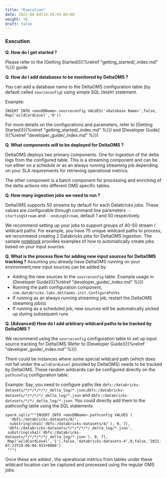 ```yaml
---
title: "Execution"
date: 2021-08-04T14:26:55-04:00
weight: 10
draft: false
---
```


### Execution

**Q. How do I get started ?**

Please refer to the [Getting Started]({{%relref "getting_started/_index.md" %}}) guide

**Q. How do I add databases to be monitored by DeltaOMS ?**

You can add a database name to the DeltaOMS configuration table (by default called `sourceconfig`) 
using simple SQL `INSERT` statement.

Example:

`INSERT INTO <omsDBName>.sourceconfig VALUES('<Database Name>',false, Map('wildCardLevel','0'))`

For more details on the configurations and parameters, refer to [Getting Started]({{%relref "getting_started/_index.md" %}})
and [Developer Guide]({{%relref "developer_guide/_index.md" %}})

**Q. What components will to be deployed for DeltaOMS ?**

DeltaOMS deploys two primary components. One for ingestion of the delta logs from the configured 
table. This is a streaming component and can be run either on a schedule or as an always running 
streaming job depending on your SLA requirements for retrieving operational metrics.

The other component is a batch component for processing and enriching of the delta actions 
into different OMS specific tables.

**Q. How many ingestion jobs we need to run ?**

DeltaOMS supports 50 streams by default for each Databricks jobs. These values are configurable 
through command line parameters `--startingStream` and `--endingStream`, default 1 and 50 respectively.

We recommend setting up your jobs to support groups of 40-50 stream / wildcard paths. For example,
you have 75 unique wildcard paths to process, we recommend creating 2 Databricks jobs for DeltaOMS ingestion. 
The sample [notebook](/assets/OMS_Setup_STEP2.py) provides examples of how to automatically 
create jobs based on your input sources. 

**Q.  What is the process flow for adding new input sources for DeltaOMS tracking ?**
Assuming you already have DeltaOMS running on your environment,new input sources can be added by:

- Adding the new sources to the `sourceconfig` table. Example usage in [Developer Guide]({{%relref "developer_guide/_index.md" %}})
- Running the path configuration component, `com.databricks.labs.deltaoms.init.ConfigurePaths`
- If running as an always running streaming job, restart the DeltaOMS streaming job(s)
- If running as a scheduled job, new sources will be automatically picked up during subsequent runs

**Q. (Advanced) How do I add arbitrary wildcard paths to be tracked by DeltaOMS ?**

We recommend using the `sourceconfig` configuration table to set up input source tracking for DeltaOMS 
(Refer to [Developer Guide]({{%relref "developer_guide/_index.md" %}})

There could be instances where some special wildcard path (which does not fall under the `wildCardLevel` 
provided by DeltaOMS) needs to be tracked by DeltaOMS. These random wildcards can be configured directly 
on the `pathconfig` configuration table.

Example: Say, you need to configure paths like 
`dbfs:/databricks-datasets/*/*/*/*/*/_delta_log/*.json`,`dbfs:/databricks-datasets/*/*/*/*/_delta_log/*.json` 
and `dbfs:/databricks-datasets/*/*/_delta_log/*.json`. You could directly add them to the pathconfig table 
using the SQL statements

```
spark.sql(s"""INSERT INTO <omsDBName>.pathconfig VALUES (
  'dbfs:/databricks-datasets/4/',
  substring(sha1('dbfs:/databricks-datasets/4/'), 0, 7), 
 'dbfs:/databricks-datasets/*/*/*/*/*/_delta_log/*.json', 
 substring(sha1('dbfs:/databricks-datasets/*/*/*/*/*/_delta_log/*.json'), 0, 7), 
 Map('wildCardLevel','1'),false,'databricks-datasets-4',0,false,'2021-07-23T19:06:04.933+0000')
 """)
```
Once these are added , the operational metrics from tables under these wildcard location 
can be captured and processed using the regular OMS jobs.


